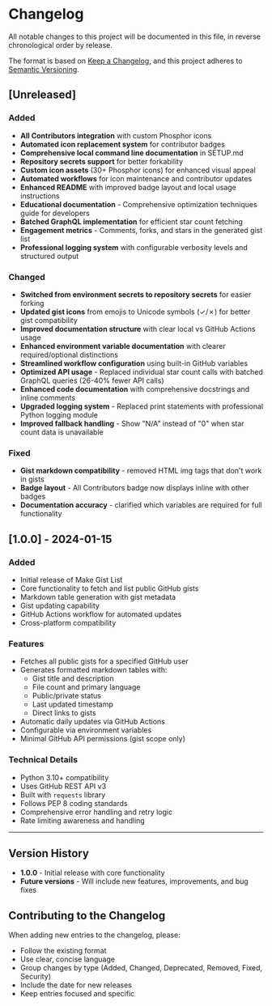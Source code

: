 # Changelog

All notable changes to this project will be documented in this file, in reverse chronological order by release.

The format is based on [Keep a Changelog](https://keepachangelog.com),
and this project adheres to [Semantic Versioning](https://semver.org).

## [Unreleased]

### Added
- **All Contributors integration** with custom Phosphor icons
- **Automated icon replacement system** for contributor badges
- **Comprehensive local command line documentation** in SETUP.md
- **Repository secrets support** for better forkability
- **Custom icon assets** (30+ Phosphor icons) for enhanced visual appeal
- **Automated workflows** for icon maintenance and contributor updates
- **Enhanced README** with improved badge layout and local usage instructions
- **Educational documentation** - Comprehensive optimization techniques guide for developers
- **Batched GraphQL implementation** for efficient star count fetching
- **Engagement metrics** - Comments, forks, and stars in the generated gist list
- **Professional logging system** with configurable verbosity levels and structured output

### Changed
- **Switched from environment secrets to repository secrets** for easier forking
- **Updated gist icons** from emojis to Unicode symbols (✓/✗) for better gist compatibility
- **Improved documentation structure** with clear local vs GitHub Actions usage
- **Enhanced environment variable documentation** with clearer required/optional distinctions
- **Streamlined workflow configuration** using built-in GitHub variables
- **Optimized API usage** - Replaced individual star count calls with batched GraphQL queries (26-40% fewer API calls)
- **Enhanced code documentation** with comprehensive docstrings and inline comments
- **Upgraded logging system** - Replaced print statements with professional Python logging module
- **Improved fallback handling** - Show "N/A" instead of "0" when star count data is unavailable

### Fixed
- **Gist markdown compatibility** - removed HTML img tags that don't work in gists
- **Badge layout** - All Contributors badge now displays inline with other badges
- **Documentation accuracy** - clarified which variables are required for full functionality

## [1.0.0] - 2024-01-15

### Added
- Initial release of Make Gist List
- Core functionality to fetch and list public GitHub gists
- Markdown table generation with gist metadata
- Gist updating capability
- GitHub Actions workflow for automated updates
- Cross-platform compatibility

### Features
- Fetches all public gists for a specified GitHub user
- Generates formatted markdown tables with:
  - Gist title and description
  - File count and primary language
  - Public/private status
  - Last updated timestamp
  - Direct links to gists
- Automatic daily updates via GitHub Actions
- Configurable via environment variables
- Minimal GitHub API permissions (gist scope only)

### Technical Details
- Python 3.10+ compatibility
- Uses GitHub REST API v3
- Built with `requests` library
- Follows PEP 8 coding standards
- Comprehensive error handling and retry logic
- Rate limiting awareness and handling

---

## Version History

- **1.0.0** - Initial release with core functionality
- **Future versions** - Will include new features, improvements, and bug fixes

## Contributing to the Changelog

When adding new entries to the changelog, please:
- Follow the existing format
- Use clear, concise language
- Group changes by type (Added, Changed, Deprecated, Removed, Fixed, Security)
- Include the date for new releases
- Keep entries focused and specific
